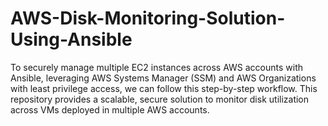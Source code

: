 # AWS-Disk-Monitoring-Solution-Using-Ansible
To securely manage multiple EC2 instances across AWS accounts with Ansible, leveraging AWS Systems Manager (SSM) and AWS Organizations with least privilege access, we can follow this step-by-step workflow. This repository provides a scalable, secure solution to monitor disk utilization across VMs deployed in multiple AWS accounts.

